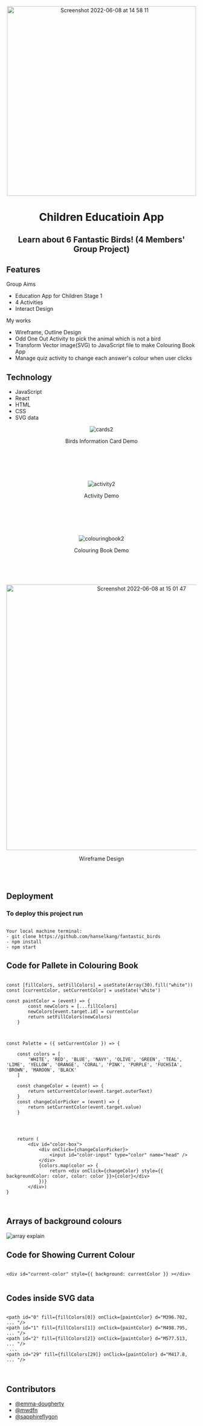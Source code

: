 <div align="center">
  
  <img width="500" alt="Screenshot 2022-06-08 at 14 58 11" src="https://user-images.githubusercontent.com/43307207/172636514-5e348d33-7d68-482d-8f1a-606d7a3457b3.png">

  
  
# Children Educatioin App
## Learn about 6 Fantastic Birds! (4 Members' Group Project)

</div>
  
## Features

Group Aims
* Education App for Children Stage 1
* 4 Activities
* Interact Design

My works
* Wireframe, Outline Design
* Odd One Out Activity to pick the animal which is not a bird
* Transform Vector image(SVG) to JavaScript file to make Colouring Book App
* Manage quiz activity to change each answer's colour when user clicks

## Technology

* JavaScript 
* React
* HTML
* CSS
* SVG data

<div align="center">

  
![cards2](https://user-images.githubusercontent.com/43307207/172644156-85297acf-3533-4ab9-83ed-8759d358d554.gif)



  Birds Information Card Demo
  
  
  <br>
  <br>
  <br>
  <br>
  
  
![activity2](https://user-images.githubusercontent.com/43307207/172643822-0bf3a881-cb1c-4c60-904d-60751e0b1df6.gif)


  
  Activity Demo
  
  
  <br>
  <br>
  <br>
  <br>
  

  ![colouringbook2](https://user-images.githubusercontent.com/43307207/172644584-0a117acd-a034-493f-a2ca-4a57be5b4210.gif)



  Colouring Book Demo
  
  
  <br>
  <br>
  <br>
  <br>
  


  

  
  
  <img width="700" alt="Screenshot 2022-06-08 at 15 01 47" src="https://user-images.githubusercontent.com/43307207/172636413-131c1ee0-c577-43a8-bed8-d8823109ccc1.png">
  
Wireframe Design
  
  
  <br>
  <br>
            
</div>


## Deployment

### To deploy this project run

```

Your local machine terminal:
- git clone https://github.com/hanselkang/fantastic_birds
- npm install
- npm start

```

## Code for Pallete in Colouring Book


```

const [fillColors, setFillColors] = useState(Array(30).fill("white"))
const [currentColor, setCurrentColor] = useState('white')

const paintColor = (event) => {
        const newColors = [...fillColors]
        newColors[event.target.id] = currentColor
        return setFillColors(newColors)
    }



const Palette = ({ setCurrentColor }) => {

    const colors = [
        'WHITE', 'RED', 'BLUE', 'NAVY', 'OLIVE', 'GREEN', 'TEAL', 'LIME', 'YELLOW', 'ORANGE', 'CORAL', 'PINK', 'PURPLE', 'FUCHSIA', 'BROWN', 'MAROON', 'BLACK'
    ]

    const changeColor = (event) => {
        return setCurrentColor(event.target.outerText)   
    }
    const changeColorPicker = (event) => {
        return setCurrentColor(event.target.value)
    }

    

    
    return (
        <div id="color-box">
            <div onClick={changeColorPicker}>
                <input id="color-input" type="color" name="head" />
            </div>
            {colors.map(color => {
                return <div onClick={changeColor} style={{ backgroundColor: color, color: color }}>{color}</div>
            })}
        </div>)
}

   
```

## Arrays of background colours

<img alt="array explain" src="https://user-images.githubusercontent.com/43307207/172636077-6443259c-e1c5-4dc5-92ae-70bef2ed6bd3.png">



## Code for Showing Current Colour 


```

<div id="current-color" style={{ background: currentColor }} ></div>


```



## Codes inside SVG data


```

<path id="0" fill={fillColors[0]} onClick={paintColor} d="M396.702, ... "/>
<path id="1" fill={fillColors[1]} onClick={paintColor} d="M498.795, ... "/>
<path id="2" fill={fillColors[2]} onClick={paintColor} d="M577.513, ... "/>
 ...
<path id="29" fill={fillColors[29]} onClick={paintColor} d="M417.8, ... "/>      

 
```



## Contributors

* [@emma-dougherty](https://github.com/emma-dougherty)
* [@mwdfn](https://github.com/mwdfn)
* [@sapphireflygon](https://github.com/sapphireflygon)


